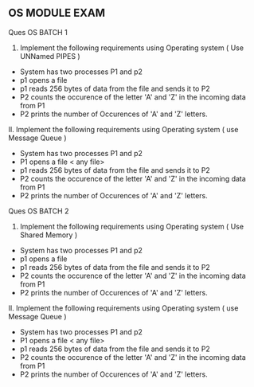 ## OS MODULE EXAM
Ques OS BATCH 1
1. Implement the following requirements using Operating system ( Use UNNamed PIPES )

- System has two processes P1 and p2 
- p1 opens a file <any file>
- p1 reads 256 bytes of data from the file and sends it to P2
- P2 counts the occurence of the letter 'A' and 'Z' in the incoming data from P1
- P2 prints the number of Occurences of 'A' and 'Z' letters.

II. Implement the following requirements using Operating system ( use Message Queue )

- System has two processes P1 and p2 
- P1 opens a file < any file>
- p1 reads 256 bytes of data from the file and sends it to P2
- P2 counts the occurence of the letter 'A' and 'Z' in the incoming data from P1
- P2 prints the number of Occurences of 'A' and 'Z' letters.



Ques OS BATCH 2
1. Implement the following requirements using Operating system ( Use Shared Memory )

- System has two processes P1 and p2 
- p1 opens a file <any file>
- p1 reads 256 bytes of data from the file and sends it to P2
- P2 counts the occurence of the letter 'A' and 'Z' in the incoming data from P1
- P2 prints the number of Occurences of 'A' and 'Z' letters.

II. Implement the following requirements using Operating system ( use Message Queue )

- System has two processes P1 and p2 
- P1 opens a file < any file>
- p1 reads 256 bytes of data from the file and sends it to P2
- P2 counts the occurence of the letter 'A' and 'Z' in the incoming data from P1
- P2 prints the number of Occurences of 'A' and 'Z' letters.


